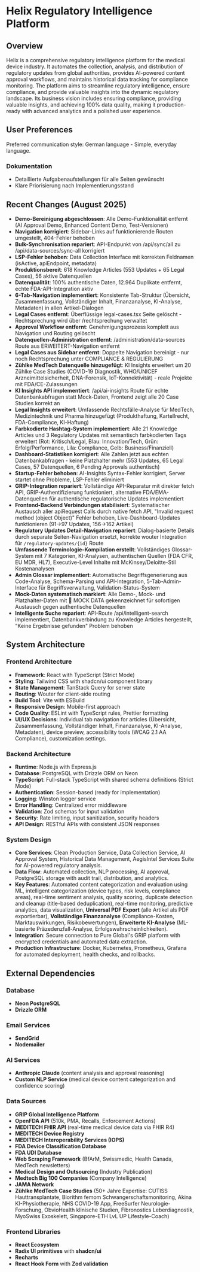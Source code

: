 # Helix Regulatory Intelligence Platform

## Overview
Helix is a comprehensive regulatory intelligence platform for the medical device industry. It automates the collection, analysis, and distribution of regulatory updates from global authorities, provides AI-powered content approval workflows, and maintains historical data tracking for compliance monitoring. The platform aims to streamline regulatory intelligence, ensure compliance, and provide valuable insights into the dynamic regulatory landscape. Its business vision includes ensuring compliance, providing valuable insights, and achieving 100% data quality, making it production-ready with advanced analytics and a polished user experience.

## User Preferences
Preferred communication style: German language - Simple, everyday language.

### Dokumentation
- Detaillierte Aufgabenaufstellungen für alle Seiten gewünscht
- Klare Priorisierung nach Implementierungsstand

## Recent Changes (August 2025)
- **Demo-Bereinigung abgeschlossen**: Alle Demo-Funktionalität entfernt (AI Approval Demo, Enhanced Content Demo, Test-Versionen)
- **Navigation korrigiert**: Sidebar-Links auf funktionierende Routen umgestellt, 404-Fehler behoben
- **Bulk-Synchronisation repariert**: API-Endpunkt von /api/sync/all zu /api/data-sources/sync-all korrigiert
- **LSP-Fehler behoben**: Data Collection Interface mit korrekten Feldnamen (isActive, apiEndpoint, metadata)
- **Produktionsbereit**: 618 Knowledge Articles (553 Updates + 65 Legal Cases), 56 aktive Datenquellen
- **Datenqualität**: 100% authentische Daten, 12.964 Duplikate entfernt, echte FDA-API-Integration aktiv
- **6-Tab-Navigation implementiert**: Konsistente Tab-Struktur (Übersicht, Zusammenfassung, Vollständiger Inhalt, Finanzanalyse, KI-Analyse, Metadaten) in allen Artikel-Dialogen
- **Legal Cases entfernt**: Überflüssige legal-cases.tsx Seite gelöscht - Rechtsprechung wird über /rechtsprechung verwaltet
- **Approval Workflow entfernt**: Genehmigungsprozess komplett aus Navigation und Routing gelöscht
- **Datenquellen-Administration entfernt**: /administration/data-sources Route aus ERWEITERT-Navigation entfernt
- **Legal Cases aus Sidebar entfernt**: Doppelte Navigation bereinigt - nur noch Rechtsprechung unter COMPLIANCE & REGULIERUNG
- **Zühlke MedTech Datenquelle hinzugefügt**: KI Insights erweitert um 20 Zühlke Case Studies (COVID-19 Diagnostik, WHO/UNICEF Arzneimittelsicherheit, DNA-Forensik, IoT-Konnektivität) - reale Projekte mit FDA/CE-Zulassungen
- **KI Insights API implementiert**: /api/ai-insights Route für echte Datenbankabfragen statt Mock-Daten, Frontend zeigt alle 20 Case Studies korrekt an
- **Legal Insights erweitert**: Umfassende Rechtsfälle-Analyse für MedTech, Medizintechnik und Pharma hinzugefügt (Produkthaftung, Kartellrecht, FDA-Compliance, KI-Haftung)
- **Farbkodierte Hashtag-System implementiert**: Alle 21 Knowledge Articles und 3 Regulatory Updates mit semantisch farbkodierten Tags erweitert (Rot: Kritisch/Legal, Blau: Innovation/Tech, Grün: Erfolg/Performance, Lila: Compliance, Gelb: Business/Finanziell)
- **Dashboard-Statistiken korrigiert**: Alle Zahlen jetzt aus echten Datenbankabfragen - keine Platzhalter mehr (553 Updates, 65 Legal Cases, 57 Datenquellen, 6 Pending Approvals authentisch)
- **Startup-Fehler behoben**: AI-Insights Syntax-Fehler korrigiert, Server startet ohne Probleme, LSP-Fehler eliminiert
- **GRIP-Integration repariert**: Vollständige API-Reparatur mit direkter fetch API, GRIP-Authentifizierung funktioniert, alternative FDA/EMA-Datenquellen für authentische regulatorische Updates implementiert
- **Frontend-Backend Verbindungen stabilisiert**: Systematischer Austausch aller apiRequest Calls durch native fetch API, "Invalid request method (object Object)" Fehler behoben, Live-Dashboard-Updates funktionieren (91→97 Updates, 156→162 Artikel)
- **Regulatory Updates Detail-Navigation repariert**: Dialog-basierte Details durch separate Seiten-Navigation ersetzt, korrekte wouter Integration für `/regulatory-updates/{id}` Route
- **Umfassende Terminologie-Kompilation erstellt**: Vollständiges Glossar-System mit 7 Kategorien, KI-Analysen, authentischen Quellen (FDA CFR, EU MDR, HL7), Executive-Level Inhalte mit McKinsey/Deloitte-Stil Kostenanalysen
- **Admin Glossar implementiert**: Automatische Begriffsgenerierung aus Code-Analyse, Schema-Parsing und API-Integration, 5-Tab-Admin-Interface für Begriffsverwaltung, Validation-Status-System
- **Mock-Daten systematisch markiert**: Alle Demo-, Mock- und Platzhalter-Daten mit 🔴 MOCK DATA gekennzeichnet für sofortigen Austausch gegen authentische Datenquellen
- **Intelligente Suche repariert**: API-Route /api/intelligent-search implementiert, Datenbankverbindung zu Knowledge Articles hergestellt, "Keine Ergebnisse gefunden" Problem behoben

## System Architecture

### Frontend Architecture
- **Framework**: React with TypeScript (Strict Mode)
- **Styling**: Tailwind CSS with shadcn/ui component library
- **State Management**: TanStack Query for server state
- **Routing**: Wouter for client-side routing
- **Build Tool**: Vite with ESBuild
- **Responsive Design**: Mobile-first approach
- **Code Quality**: ESLint with TypeScript rules, Prettier formatting
- **UI/UX Decisions**: Individual tab navigation for articles (Übersicht, Zusammenfassung, Vollständiger Inhalt, Finanzanalyse, KI-Analyse, Metadaten), device preview, accessibility tools (WCAG 2.1 AA Compliance), customization settings.

### Backend Architecture
- **Runtime**: Node.js with Express.js
- **Database**: PostgreSQL with Drizzle ORM on Neon
- **TypeScript**: Full-stack TypeScript with shared schema definitions (Strict Mode)
- **Authentication**: Session-based (ready for implementation)
- **Logging**: Winston logger service
- **Error Handling**: Centralized error middleware
- **Validation**: Zod schemas for input validation
- **Security**: Rate limiting, input sanitization, security headers
- **API Design**: RESTful APIs with consistent JSON responses

### System Design
- **Core Services**: Clean Production Service, Data Collection Service, AI Approval System, Historical Data Management, AegisIntel Services Suite for AI-powered regulatory analysis.
- **Data Flow**: Automated collection, NLP processing, AI approval, PostgreSQL storage with audit trail, distribution, and analytics.
- **Key Features**: Automated content categorization and evaluation using ML, intelligent categorization (device types, risk levels, compliance areas), real-time sentiment analysis, quality scoring, duplicate detection and cleanup (title-based deduplication), real-time monitoring, predictive analytics, data visualization, **Universal PDF Export** (alle Artikel als PDF exportierbar), **Vollständige Finanzanalyse** (Compliance-Kosten, Marktauswirkungen, Risikobewertungen), **Erweiterte KI-Analyse** (ML-basierte Präzedenzfall-Analyse, Erfolgswahrscheinlichkeiten).
- **Integration**: Secure connection to Pure Global's GRIP platform with encrypted credentials and automated data extraction.
- **Production Infrastructure**: Docker, Kubernetes, Prometheus, Grafana for automated deployment, health checks, and rollbacks.

## External Dependencies

### Database
- **Neon PostgreSQL**
- **Drizzle ORM**

### Email Services
- **SendGrid**
- **Nodemailer**

### AI Services
- **Anthropic Claude** (content analysis and approval reasoning)
- **Custom NLP Service** (medical device content categorization and confidence scoring)

### Data Sources
- **GRIP Global Intelligence Platform**
- **OpenFDA API** (510k, PMA, Recalls, Enforcement Actions)
- **MEDITECH FHIR API** (real-time medical device data via FHIR R4)
- **MEDITECH Device Registry**
- **MEDITECH Interoperability Services (IOPS)**
- **FDA Device Classification Database**
- **FDA UDI Database**
- **Web Scraping Framework** (BfArM, Swissmedic, Health Canada, MedTech newsletters)
- **Medical Design and Outsourcing** (Industry Publication)
- **Medtech Big 100 Companies** (Company Intelligence)
- **JAMA Network**
- **Zühlke MedTech Case Studies** (50+ Jahre Expertise: CUTISS Hauttransplantate, Biorithm femom Schwangerschaftsmonitoring, Akina KI-Physiotherapie, NHS COVID-19 App, FreeSurfer Neurologie-Forschung, ObvioHealth klinische Studien, Fibronostics Leberdiagnostik, MyoSwiss Exoskelett, Singapore-ETH LvL UP Lifestyle-Coach)

### Frontend Libraries
- **React Ecosystem**
- **Radix UI primitives** with **shadcn/ui**
- **Recharts**
- **React Hook Form** with **Zod validation**